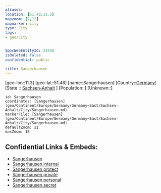 ```yaml
---
aliases: 
location: [51.48,11.3]
mapzoom: [7,12] 
mapmarker: city 
type: City
tags:
- geo/City


SpocWebEntityId: 33936
isDeleted: false
confidential: public

title: Sangerhausen
---
```

[geo-lon::11.3]
[geo-lat::51.48]
[name::Sangerhausen]
[Country::[Germany](geo/Continent/Europe/Germany.md)]
[State :: [Sachsen-Anhalt](geo/Continent/Europe/Germany/Germany~East/Sachsen-Anhalt.md) ]
[Population::]
[Unknown::]


```leaflet
id: Sangerhausen
coordinates: [Sangerhausen](geo/Continent/Europe/Germany/Germany~East/Sachsen-Anhalt/City/Sangerhausen.md)
markerFile: [Sangerhausen](geo/Continent/Europe/Germany/Germany~East/Sachsen-Anhalt/City/Sangerhausen.md)
defaultZoom: 11 
maxZoom: 18
```


## Confidential Links & Embeds: 
- [Sangerhausen](../../../../../../../../_public/geo/Continent/Europe/Germany/Germany~East/Sachsen-Anhalt/City/Sangerhausen.md) 
- [Sangerhausen.internal](../../../../../../../../_internal/geo/Continent/Europe/Germany/Germany~East/Sachsen-Anhalt/City/Sangerhausen.internal.md) 
- [Sangerhausen.protect](../../../../../../../../_protect/geo/Continent/Europe/Germany/Germany~East/Sachsen-Anhalt/City/Sangerhausen.protect.md) 
- [Sangerhausen.private](../../../../../../../../_private/geo/Continent/Europe/Germany/Germany~East/Sachsen-Anhalt/City/Sangerhausen.private.md) 
- [Sangerhausen.personal](../../../../../../../../_personal/geo/Continent/Europe/Germany/Germany~East/Sachsen-Anhalt/City/Sangerhausen.personal.md) 
- [Sangerhausen.secret](../../../../../../../../_secret/geo/Continent/Europe/Germany/Germany~East/Sachsen-Anhalt/City/Sangerhausen.secret.md) 
